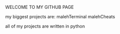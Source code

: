 WELCOME TO MY GITHUB PAGE

my biggest projects are:
malehTerminal
malehCheats

all of my projects are written in python
